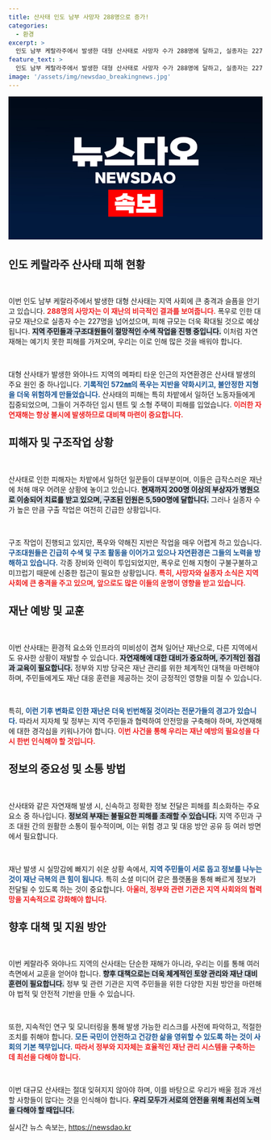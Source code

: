 ```yaml
---
title: 산사태 인도 남부 사망자 288명으로 증가!
categories:
  - 환경
excerpt: >
  인도 남부 케랄라주에서 발생한 대형 산사태로 사망자 수가 288명에 달하고, 실종자는 227명에 이르며 피해가 확산되고 있습니다. 극심한 폭우 속에서 진행되는 수색 작업은 생존 희망을 점차 낮추고 있습니다.
feature_text: >
  인도 남부 케랄라주에서 발생한 대형 산사태로 사망자 수가 288명에 달하고, 실종자는 227명에 이르며 피해가 확산되고 있습니다. 극심한 폭우 속에서 진행되는 수색 작업은 생존 희망을 점차 낮추고 있습니다.
image: '/assets/img/newsdao_breakingnews.jpg'
---
```


<p><img src="/assets/img/newsdao_breakingnews.jpg" alt="firstkoreanews 속보" /></p>

<h2 data-ke-size="size26">인도 케랄라주 산사태 피해 현황</h2>

<p data-ke-size="size16">&nbsp;</p>

<p>이번 인도 남부 케랄라주에서 발생한 대형 산사태는 지역 사회에 큰 충격과 슬픔을 안기고 있습니다. <b><span style="color: #ee2323;">288명의 사망자는 이 재난의 비극적인 결과를 보여줍니다.</span></b> 폭우로 인한 대규모 재난으로 실종자 수는 227명을 넘어섰으며, 피해 규모는 더욱 확대될 것으로 예상됩니다. <b><span style="background-color: #21538527;">지역 주민들과 구조대원들이 절망적인 수색 작업을 진행 중입니다.</span></b> 이처럼 자연재해는 예기치 못한 피해를 가져오며, 우리는 이로 인해 많은 것을 배워야 합니다.</p>

<p data-ke-size="size16">&nbsp;</p>

<p>대형 산사태가 발생한 와야나드 지역의 메파티 타운 인근의 자연환경은 산사태 발생의 주요 원인 중 하나입니다. <b><span style="color: #1a5490;">기록적인 572㎜의 폭우는 지반을 약화시키고, 불안정한 지형을 더욱 위험하게 만들었습니다.</span></b> 산사태의 피해는 특히 차밭에서 일하던 노동자들에게 집중되었으며, 그들이 거주하던 임시 텐트 및 소형 주택이 피해를 입었습니다. <b><span style="color: #ee2323;">이러한 자연재해는 항상 불시에 발생하므로 대비책 마련이 중요합니다.</span></b></p>

<h2 data-ke-size="size26">피해자 및 구조작업 상황</h2>

<p data-ke-size="size16">&nbsp;</p>

<p>산사태로 인한 피해자는 차밭에서 일하던 일꾼들이 대부분이며, 이들은 급작스러운 재난에 처해 매우 어려운 상황에 놓이고 있습니다. <b><span style="background-color: #21538527;">현재까지 200명 이상의 부상자가 병원으로 이송되어 치료를 받고 있으며, 구조된 인원은 5,590명에 달합니다.</span></b> 그러나 실종자 수가 높은 만큼 구출 작업은 여전히 긴급한 상황입니다. </p>

<p data-ke-size="size16">&nbsp;</p>

<p>구조 작업이 진행되고 있지만, 폭우와 약해진 지반은 작업을 매우 어렵게 하고 있습니다. <b><span style="color: #1a5490;">구조대원들은 긴급히 수색 및 구조 활동을 이어가고 있으나 자연환경은 그들의 노력을 방해하고 있습니다.</span></b> 각종 장비와 인력이 투입되었지만, 폭우로 인해 지형이 구불구불하고 미끄럽기 때문에 신중한 접근이 필요한 상황입니다. <b><span style="color: #ee2323;">특히, 사망자와 실종자 소식은 지역 사회에 큰 충격을 주고 있으며, 앞으로도 많은 이들의 운명이 영향을 받고 있습니다.</span></b></p>

<h2 data-ke-size="size26">재난 예방 및 교훈</h2>

<p data-ke-size="size16">&nbsp;</p>

<p>이번 산사태는 환경적 요소와 인프라의 미비성이 겹쳐 일어난 재난으로, 다른 지역에서도 유사한 상황이 재발할 수 있습니다. <b><span style="background-color: #21538527;">자연재해에 대한 대비가 중요하며, 주기적인 점검과 교육이 필요합니다.</span></b> 정부와 지방 당국은 재난 관리를 위한 체계적인 대책을 마련해야 하며, 주민들에게도 재난 대응 훈련을 제공하는 것이 긍정적인 영향을 미칠 수 있습니다. </p>

<p data-ke-size="size16">&nbsp;</p>

<p>특히, <b><span style="color: #1a5490;">이런 기후 변화로 인한 재난은 더욱 빈번해질 것이라는 전문가들의 경고가 있습니다.</span></b> 따라서 지자체 및 정부는 지역 주민들과 협력하여 안전망을 구축해야 하며, 자연재해에 대한 경각심을 키워나가야 합니다. <b><span style="color: #ee2323;">이번 사건을 통해 우리는 재난 예방의 필요성을 다시 한번 인식해야 할 것입니다.</span></b></p>

<h2 data-ke-size="size26">정보의 중요성 및 소통 방법</h2>

<p data-ke-size="size16">&nbsp;</p>

<p>산사태와 같은 자연재해 발생 시, 신속하고 정확한 정보 전달은 피해를 최소화하는 주요 요소 중 하나입니다. <b><span style="background-color: #21538527;">정보의 부재는 불필요한 피해를 초래할 수 있습니다.</span></b> 지역 주민과 구조 대원 간의 원활한 소통이 필수적이며, 이는 위험 경고 및 대응 방안 공유 등 여러 방면에서 필요합니다. </p>

<p data-ke-size="size16">&nbsp;</p>

<p>재난 발생 시 실망감에 빠지기 쉬운 상황 속에서, <b><span style="color: #1a5490;">지역 주민들이 서로 돕고 정보를 나누는 것이 재난 극복의 큰 힘이 됩니다.</span></b> 특히 소셜 미디어 같은 플랫폼을 통해 빠르게 정보가 전달될 수 있도록 하는 것이 중요합니다. <b><span style="color: #ee2323;">아울러, 정부와 관련 기관은 지역 사회와의 협력망을 지속적으로 강화해야 합니다.</span></b></p>

<h2 data-ke-size="size26">향후 대책 및 지원 방안</h2>

<p data-ke-size="size16">&nbsp;</p>

<p>이번 케랄라주 와야나드 지역의 산사태는 단순한 재해가 아니라, 우리는 이를 통해 여러 측면에서 교훈을 얻어야 합니다. <b><span style="background-color: #21538527;">향후 대책으로는 더욱 체계적인 토양 관리와 재난 대비 훈련이 필요합니다.</span></b> 정부 및 관련 기관은 지역 주민들을 위한 다양한 지원 방안을 마련해야 법적 및 안전적 기반을 만들 수 있습니다.</p>

<p data-ke-size="size16">&nbsp;</p>

<p>또한, 지속적인 연구 및 모니터링을 통해 발생 가능한 리스크를 사전에 파악하고, 적절한 조치를 취해야 합니다. <b><span style="color: #1a5490;">모든 국민이 안전하고 건강한 삶을 영위할 수 있도록 하는 것이 사회의 기본 책무입니다.</span></b> <b><span style="color: #ee2323;">따라서 정부와 지자체는 효율적인 재난 관리 시스템을 구축하는 데 최선을 다해야 합니다.</span></b></p>

<p data-ke-size="size16">&nbsp;</p>

<p>이번 대규모 산사태는 절대 잊혀지지 않아야 하며, 이를 바탕으로 우리가 배울 점과 개선할 사항들이 많다는 것을 인식해야 합니다. <b><span style="background-color: #21538527;">우리 모두가 서로의 안전을 위해 최선의 노력을 다해야 할 때입니다.</span></b></p>
실시간 뉴스 속보는, <a href="https://newsdao.kr" rel="dofollow">https://newsdao.kr</a>


